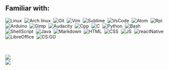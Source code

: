## Familiar with:
![Linux](https://img.shields.io/badge/-Linux-141a20?style=for-the-badge&logo=linux)&nbsp;
![Arch linux](https://img.shields.io/badge/-Arch_Linux-141a20?style=for-the-badge&logo=arch-linux)&nbsp;
![Git](https://img.shields.io/badge/-Git-141a20?style=for-the-badge&logo=git)&nbsp;
![Vim](https://img.shields.io/badge/VIM-%2311AB00.svg?&style=for-the-badge&logo=vim&logoColor=white)&nbsp;
![Sublime](https://img.shields.io/badge/sublime_text-%23575757.svg?&style=for-the-badge&logo=sublime-text&logoColor=important)&nbsp;
![VsCode](https://img.shields.io/badge/Visual_Studio_Code-0078D4?style=for-the-badge&logo=visual%20studio%20code&logoColor=white)&nbsp;
![Atom](https://img.shields.io/badge/-Atom-141a20?style=for-the-badge&logo=atom)&nbsp;
![Rpi](https://img.shields.io/badge/Raspberry%20Pi-A22846?style=for-the-badge&logo=Raspberry%20Pi&logoColor=white)&nbsp;
![Arduino](https://img.shields.io/badge/Arduino-00979D?style=for-the-badge&logo=Arduino&logoColor=white)&nbsp;
![Gimp](https://img.shields.io/badge/-Gimp-141a20?style=for-the-badge&logo=gimp)&nbsp;
![Audacity](https://img.shields.io/badge/Audacity-0000CC?style=for-the-badge&logo=audacity&logoColor=white)&nbsp;
![Cpp](https://img.shields.io/badge/C%2B%2B-00599C?style=for-the-badge&logo=c%2B%2B&logoColor=white)&nbsp;
![C](https://img.shields.io/badge/C-00599C?style=for-the-badge&logo=c&logoColor=white)&nbsp;
![Python](https://img.shields.io/badge/Python-3776AB?style=for-the-badge&logo=python&logoColor=white)&nbsp;
![Bash](https://img.shields.io/badge/GNU%20Bash-4EAA25?style=for-the-badge&logo=GNU%20Bash&logoColor=white)&nbsp;
![ShellScript](https://img.shields.io/badge/Shell_Script-121011?style=for-the-badge&logo=gnu-bash&logoColor=white)&nbsp;
![Java](https://img.shields.io/badge/Java-ED8B00?style=for-the-badge&logo=java&logoColor=white)&nbsp;
![Markdown](https://img.shields.io/badge/Markdown-000000?style=for-the-badge&logo=markdown&logoColor=white)&nbsp;
![HTML](https://img.shields.io/badge/HTML-239120?style=for-the-badge&logo=html5&logoColor=white)&nbsp;
![CSS](https://img.shields.io/badge/CSS-239120?&style=for-the-badge&logo=css3&logoColor=white)&nbsp;
![JS](https://img.shields.io/badge/JavaScript-F7DF1E?style=for-the-badge&logo=javascript&logoColor=black)&nbsp;
![reactNative](https://img.shields.io/badge/React_Native-20232A?style=for-the-badge&logo=react&logoColor=61DAFB)&nbsp;
![LibreOffice](https://img.shields.io/badge/LibreOffice-18A303?style=for-the-badge&logo=LibreOffice&logoColor=white)&nbsp;
![CS:GO](https://img.shields.io/badge/Counter_Strike-000000?style=for-the-badge&logo=counter-strike&logoColor=white)

<br>
<br>
<img src="https://img.shields.io/github/followers/am-shm.svg?style=social&label=Follow&maxAge=2592000">
<br>
<img src="https://github-readme-stats.vercel.app/api?username=am-shm&theme=blue-green">

